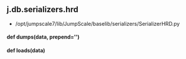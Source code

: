 ## j.db.serializers.hrd

- /opt/jumpscale7/lib/JumpScale/baselib/serializers/SerializerHRD.py

#### def dumps(data, prepend='') 

#### def loads(data) 

